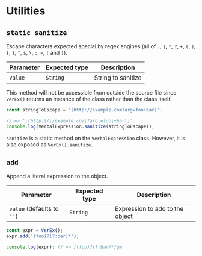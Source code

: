 # Utilities

## `static sanitize`

Escape characters expected special by regex engines (all of `.`, `|`, `*`, `?`, `+`, `(`, `)`, `{`, `}`, `^`, `$`, `\`, `:`, `=`, `[` and `]`).

Parameter | Expected type | Description
----------|---------------|-------------------
`value`   | `String`      | String to sanitize

This method will not be accessible from outside the source file since `VerEx()` returns an instance of the class rather than the class itself.

```js
const stringToEscape = '(http://example.com?arg=foo+bar)';

// => '\(http:\/\/example.com\?arg\=foo\+bar\)'
console.log(VerbalExpression.sanitize(stringToEscape));
```

`sanitize` is a static method on the `VerbalExpression` class. However, it is also exposed as `VerEx().sanitize`.

## `add`

Append a literal expression to the object.

Parameter                   | Expected type | Description
----------------------------|---------------|--------------------------------
`value` (defaults to `''`)  | `String`      | Expression to add to the object

```js
const expr = VerEx();
expr.add('(foo)?(?:bar)*');

console.log(expr); // => /(foo)?(?:bar)*/gm
```
